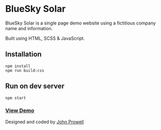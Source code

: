# BlueSky Solar

BlueSky Solar is a single page demo website using a fictitious company name and information.

Built using HTML, SCSS & JavaScript.

## Installation

```
npm install
npm run build:css
```

## Run on dev server

```
npm start
```

### [View Demo](https://blueskysolar.netlify.com)

Designed and coded by [John Prowell](https://www.johnprowell.dev)
